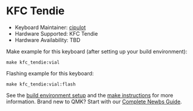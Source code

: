 # KFC Tendie

* Keyboard Maintainer: [cipulot](https://github.com/cipulot)
* Hardware Supported: KFC Tendie
* Hardware Availability: TBD

Make example for this keyboard (after setting up your build environment):

    make kfc_tendie:vial

Flashing example for this keyboard:

    make kfc_tendie:vial:flash

See the [build environment setup](https://docs.qmk.fm/#/getting_started_build_tools) and the [make instructions](https://docs.qmk.fm/#/getting_started_make_guide) for more information. Brand new to QMK? Start with our [Complete Newbs Guide](https://docs.qmk.fm/#/newbs).

